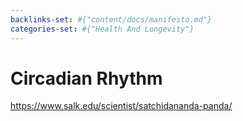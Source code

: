 ```yaml
---
backlinks-set: #{"content/docs/manifesto.md"}
categories-set: #{"Health And Longevity"}
---
```

# Circadian Rhythm

https://www.salk.edu/scientist/satchidananda-panda/